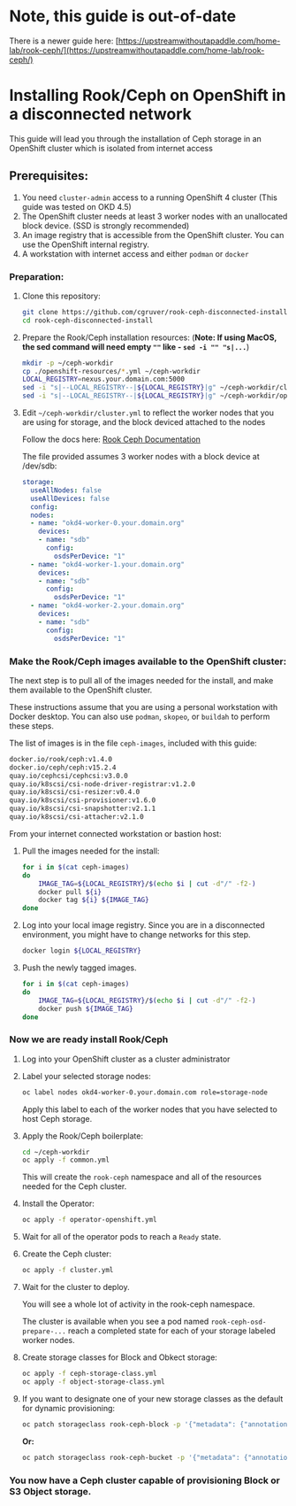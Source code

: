 # Note, this guide is out-of-date

There is a newer guide here: [https://upstreamwithoutapaddle.com/home-lab/rook-ceph/](https://upstreamwithoutapaddle.com/home-lab/rook-ceph/)

# Installing Rook/Ceph on OpenShift in a disconnected network

This guide will lead you through the installation of Ceph storage in an OpenShift cluster which is isolated from internet access

## Prerequisites:

1. You need `cluster-admin` access to a running OpenShift 4 cluster (This guide was tested on OKD 4.5)
1. The OpenShift cluster needs at least 3 worker nodes with an unallocated block device.  (SSD is strongly recommended)
1. An image registry that is accessible from the OpenShift cluster.  You can use the OpenShift internal registry.
1. A workstation with internet access and either `podman` or `docker`

### Preparation:

1. Clone this repository:

    ```bash
    git clone https://github.com/cgruver/rook-ceph-disconnected-install.git
    cd rook-ceph-disconnected-install
    ```

1. Prepare the Rook/Ceph installation resources: (__Note: If using MacOS, the sed command will need empty `""` like - `sed -i "" "s|...`__)

    ```bash
    mkdir -p ~/ceph-workdir
    cp ./openshift-resources/*.yml ~/ceph-workdir
    LOCAL_REGISTRY=nexus.your.domain.com:5000
    sed -i "s|--LOCAL_REGISTRY--|${LOCAL_REGISTRY}|g" ~/ceph-workdir/cluster.yml
    sed -i "s|--LOCAL_REGISTRY--|${LOCAL_REGISTRY}|g" ~/ceph-workdir/operator-openshift.yml

1. Edit `~/ceph-workdir/cluster.yml` to reflect the worker nodes that you are using for storage, and the block deviced attached to the nodes

    Follow the docs here: [Rook Ceph Documentation](https://rook.github.io/docs/rook/v1.4/ceph-cluster-crd.html)

    The file provided assumes 3 worker nodes with a block device at /dev/sdb:

    ```yaml
    storage:
      useAllNodes: false
      useAllDevices: false
      config:
      nodes:
      - name: "okd4-worker-0.your.domain.org"
        devices:
        - name: "sdb"
          config:
            osdsPerDevice: "1"
      - name: "okd4-worker-1.your.domain.org"
        devices:
        - name: "sdb"
          config:
            osdsPerDevice: "1"
      - name: "okd4-worker-2.your.domain.org"
        devices:
        - name: "sdb"
          config:
            osdsPerDevice: "1"
    ```

### Make the Rook/Ceph images available to the OpenShift cluster:

The next step is to pull all of the images needed for the install, and make them available to the OpenShift cluster.

These instructions assume that you are using a personal workstation with Docker desktop.  You can also use `podman`, `skopeo`, or `buildah` to perform these steps.

The list of images is in the file `ceph-images`, included with this guide:

```bash
docker.io/rook/ceph:v1.4.0
docker.io/ceph/ceph:v15.2.4
quay.io/cephcsi/cephcsi:v3.0.0
quay.io/k8scsi/csi-node-driver-registrar:v1.2.0
quay.io/k8scsi/csi-resizer:v0.4.0
quay.io/k8scsi/csi-provisioner:v1.6.0
quay.io/k8scsi/csi-snapshotter:v2.1.1
quay.io/k8scsi/csi-attacher:v2.1.0
```

From your internet connected workstation or bastion host:

1. Pull the images needed for the install:

    ```bash
    for i in $(cat ceph-images)
    do 
        IMAGE_TAG=${LOCAL_REGISTRY}/$(echo $i | cut -d"/" -f2-)
        docker pull ${i}
        docker tag ${i} ${IMAGE_TAG}
    done
    ```

1. Log into your local image registry.  Since you are in a disconnected environment, you might have to change networks for this step.

    ```bash
    docker login ${LOCAL_REGISTRY}
    ```

1. Push the newly tagged images.

    ```bash
    for i in $(cat ceph-images)
    do 
        IMAGE_TAG=${LOCAL_REGISTRY}/$(echo $i | cut -d"/" -f2-)
        docker push ${IMAGE_TAG}
    done
    ```

### Now we are ready install Rook/Ceph

1. Log into your OpenShift cluster as a cluster administrator
1. Label your selected storage nodes:

    ```bash
    oc label nodes okd4-worker-0.your.domain.com role=storage-node
    ```

    Apply this label to each of the worker nodes that you have selected to host Ceph storage.

1. Apply the Rook/Ceph boilerplate:

    ```bash
    cd ~/ceph-workdir
    oc apply -f common.yml
    ```

    This will create the `rook-ceph` namespace and all of the resources needed for the Ceph cluster.

1. Install the Operator:

    ```bash
    oc apply -f operator-openshift.yml
    ```

1. Wait for all of the operator pods to reach a `Ready` state.

1. Create the Ceph cluster:

    ```bash
    oc apply -f cluster.yml
    ```

1. Wait for the cluster to deploy.

    You will see a whole lot of activity in the rook-ceph namespace.

    The cluster is available when you see a pod named `rook-ceph-osd-prepare-...` reach a completed state for each of your storage labeled worker nodes.

1. Create storage classes for Block and Obkect storage:

    ```bash
    oc apply -f ceph-storage-class.yml
    oc apply -f object-storage-class.yml
    ```

1. If you want to designate one of your new storage classes as the default for dynamic provisioning:

    ```bash
    oc patch storageclass rook-ceph-block -p '{"metadata": {"annotations":{"storageclass.kubernetes.io/is-default-class":"true"}}}'
    ```

    __Or:__

    ```bash
    oc patch storageclass rook-ceph-bucket -p '{"metadata": {"annotations":{"storageclass.kubernetes.io/is-default-class":"true"}}}'
    ```

### You now have a Ceph cluster capable of provisioning Block or S3 Object storage.
